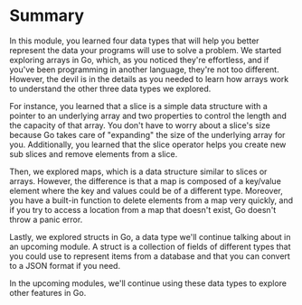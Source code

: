 # Summary
In this module, you learned four data types that will help you better represent the data your programs will use to solve a problem. We started exploring arrays in Go, which, as you noticed they're effortless, and if you've been programming in another language, they're not too different. However, the devil is in the details as you needed to learn how arrays work to understand the other three data types we explored.

For instance, you learned that a slice is a simple data structure with a pointer to an underlying array and two properties to control the length and the capacity of that array. You don't have to worry about a slice's size because Go takes care of "expanding" the size of the underlying array for you. Additionally, you learned that the slice operator helps you create new sub slices and remove elements from a slice.

Then, we explored maps, which is a data structure similar to slices or arrays. However, the difference is that a map is composed of a key/value element where the key and values could be of a different type. Moreover, you have a built-in function to delete elements from a map very quickly, and if you try to access a location from a map that doesn't exist, Go doesn't throw a panic error.

Lastly, we explored structs in Go, a data type we'll continue talking about in an upcoming module. A struct is a collection of fields of different types that you could use to represent items from a database and that you can convert to a JSON format if you need.

In the upcoming modules, we'll continue using these data types to explore other features in Go.
